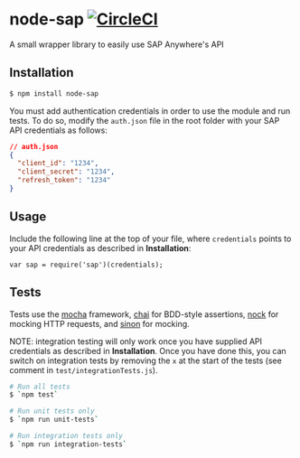 # node-sap [![CircleCI](https://circleci.com/gh/DarylRodrigo/sap/tree/master.svg?style=svg)](https://circleci.com/gh/DarylRodrigo/sap/tree/master)

A small wrapper library to easily use SAP Anywhere's API

## Installation

```sh
$ npm install node-sap
```

You must add authentication credentials in order to use the module and run tests. To do so, modify the `auth.json` file in the root folder with your SAP API credentials as follows:
```json
// auth.json
{
  "client_id": "1234",
  "client_secret": "1234",
  "refresh_token": "1234"
}
```

## Usage

Include the following line at the top of your file, where `credentials` points to your API credentials as described in **Installation**:

`var sap = require('sap')(credentials);`

## Tests

Tests use the [mocha](https://github.com/mochajs/mocha) framework, [chai](https://github.com/chaijs/chai) for BDD-style assertions, [nock](https://github.com/node-nock/nock) for mocking HTTP requests, and [sinon](https://github.com/sinonjs/sinon) for mocking.

NOTE: integration testing will only work once you have supplied API credentials as described in **Installation**. Once you have done this, you can switch on integration tests by removing the `x` at the start of the tests (see comment in `test/integrationTests.js`).

```sh
# Run all tests
$ `npm test`

# Run unit tests only
$ `npm run unit-tests`

# Run integration tests only
$ `npm run integration-tests`
```
